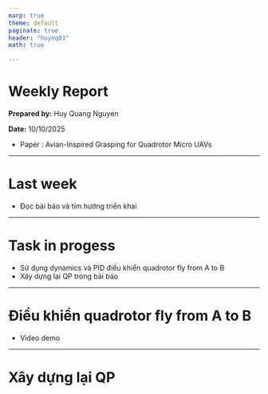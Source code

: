 ```yaml
---
marp: true
theme: default
paginate: true
header: "huynq03"
math: true

---
```


# Weekly Report

**Prepared by:** Huy Quang Nguyen    

**Date:** 10/10/2025

-  Paper : Avian-Inspired Grasping for Quadrotor Micro UAVs


---

# Last week

- Đọc bài báo và tìm hướng triển khai


---
# Task in progess

- Sử dụng dynamics và PID điều khiển quadrotor fly from A to B
- Xây dựng lại QP trong bài báo

---
# Điều khiển quadrotor fly from A to B

- Video demo

---
# Xây dựng lại QP